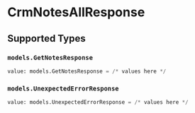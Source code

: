 # CrmNotesAllResponse


## Supported Types

### `models.GetNotesResponse`

```python
value: models.GetNotesResponse = /* values here */
```

### `models.UnexpectedErrorResponse`

```python
value: models.UnexpectedErrorResponse = /* values here */
```

